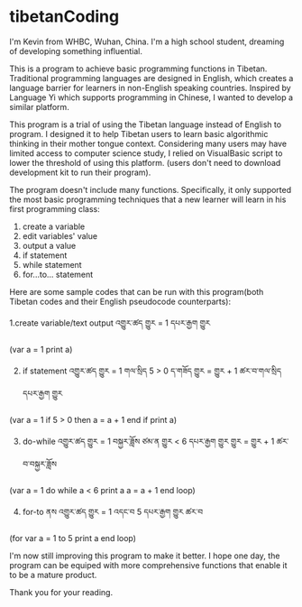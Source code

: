 # tibetanCoding
I'm Kevin from WHBC, Wuhan, China. I'm a high school student, dreaming of developing something influential.

This is a program to achieve basic programming functions in Tibetan. Traditional programming languages are designed in English, which creates a language barrier for learners in non-English speaking countries. Inspired by Language Yi which supports programming in Chinese, I wanted to develop a similar platform.

This program is a trial of using the Tibetan language instead of English to program. I designed it to help Tibetan users to learn basic algorithmic thinking in their mother tongue context. Considering many users may have limited access to computer science study, I relied on VisualBasic script to lower the threshold of using this platform. (users don't need to download development kit to run their program). 

The program doesn't include many functions. Specifically, it only supported the most basic programming techniques that a new learner will learn in his first programming class:
1. create a variable
2. edit variables' value
3. output a value
4. if statement
5. while statement
6. for...to... statement

Here are some sample codes that can be run with this program(both Tibetan codes and their English pseudocode counterparts):

1.create variable/text output
འགྱུར་ཚད གྱུར = 1
དཔར་རྒྱག གྱུར

(var a = 1
 print a)


2. if statement
འགྱུར་ཚད གྱུར = 1
གལ་སྲིད 5 > 0 ད་གཟོད
གྱུར = གྱུར + 1
ཚར་བ་གལ་སྲིད
དཔར་རྒྱག གྱུར

(var a = 1
if 5 > 0 then
  a = a + 1
end if
print a)


3. do-while
འགྱུར་ཚད གྱུར = 1
བསྐྱར་ཟློས ཙམ་ན གྱུར < 6
དཔར་རྒྱག གྱུར
གྱུར = གྱུར + 1
ཚར་བ་བསྐྱར་ཟློས

(var a = 1
do while a < 6 
  print a
  a = a + 1
end loop)


4. for-to
ནས འགྱུར་ཚད གྱུར = 1 འདང་བ 5
དཔར་རྒྱག གྱུར
ཚར་བ

(for var a = 1 to 5
  print a
end loop)

I'm now still improving this program to make it better. I hope one day, the program can be equiped with more comprehensive functions that enable it to be a mature product.

Thank you for your reading.

